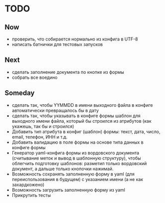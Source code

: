 # TODO

## Now

- проверить, что собирается нормально из конфига в UTF-8
- написать батнички для тестовых запусков

## Next

- сделать заполнение документа по кнопке из формы
- собрать все воедино

## Someday

- сделать так, чтобы YYMMDD в имени выходного файла в конфиге автоматически превращалось бы в дату
- сделать так, чтобы указывать в конфиге формы шаблон для выходного имени файла, который бы строился из атрибутов (как укажешь, так бы и строился)
- Добавить тип атрибута в конфиг (шаблон) формы: текст, дата, число, email, телефон, ИНН и т.д.
- Добавить валидацию в поле формы на основе типа данных в конфиге формы
- Генератор yaml-конфига формы из вордовского документа (считывание меток и вывод в шаблонную структуру), чтобы облегчить подготовку шаблонов: разметил только вордовский документ, а дальше только кнопочки нажимай.
- Возможность сохранять заполненную форму в yaml (для переиспользования в будущем) c указанием имени (а не как захардкожено)
- Возможность загрузить заполненную форму из yaml
- Прикрутить тесты
